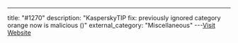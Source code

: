 ---
title: "#1270"
description: "KasperskyTIP fix: previously ignored category orange now is malicious ()"
external_category: "Miscellaneous"
---[Visit Website](https://github.com/TheHive-Project/Cortex-Analyzers/pull/1270)

